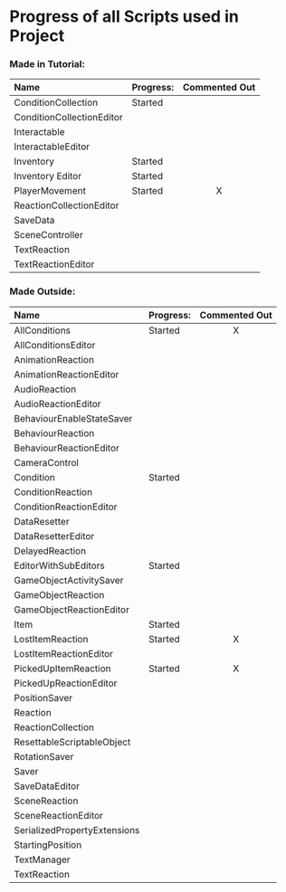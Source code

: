 # Progress of all Scripts used in Project

### Made in Tutorial:
| Name				| Progress:	| Commented Out |
|:------------------------------|:--------------|:-------------:|
| ConditionCollection		| Started	|
| ConditionCollectionEditor	| 		|
| Interactable			| 		|
| InteractableEditor		| 		|
| Inventory			| Started	|
| Inventory Editor		| Started	|
| PlayerMovement		| Started	| X
| ReactionCollectionEditor	| 		|
| SaveData			| 		| 
| SceneController		| 		|
| TextReaction			| 		|
| TextReactionEditor		| 		| 		|

### Made Outside:
| Name				| Progress:	| Commented Out |
|:------------------------------|:--------------|:-------------:|
| AllConditions			| Started	| X
| AllConditionsEditor		| 		|
| AnimationReaction		| 		|
| AnimationReactionEditor	| 		|
| AudioReaction			| 		|
| AudioReactionEditor		| 		|
| BehaviourEnableStateSaver	| 		|
| BehaviourReaction		| 		|
| BehaviourReactionEditor	| 		|
| CameraControl			| 		|
| Condition			| Started	|
| ConditionReaction		| 		|
| ConditionReactionEditor	| 		|
| DataResetter			| 		|
| DataResetterEditor		| 		|
| DelayedReaction		| 		|
| EditorWithSubEditors		| Started	|
| GameObjectActivitySaver	| 		|
| GameObjectReaction		| 		|
| GameObjectReactionEditor	| 		|
| Item				| Started	|
| LostItemReaction		| Started	| X
| LostItemReactionEditor	| 		|
| PickedUpItemReaction		| Started	| X
| PickedUpReactionEditor	| 		|
| PositionSaver			| 		|
| Reaction			| 		|
| ReactionCollection		| 		|
| ResettableScriptableObject	| 		| 
| RotationSaver			| 		|
| Saver				| 		|
| SaveDataEditor		| 		|
| SceneReaction			| 		|
| SceneReactionEditor		| 		|
| SerializedPropertyExtensions	| 		|
| StartingPosition		| 		|
| TextManager			| 		|
| TextReaction			| 		| 		|